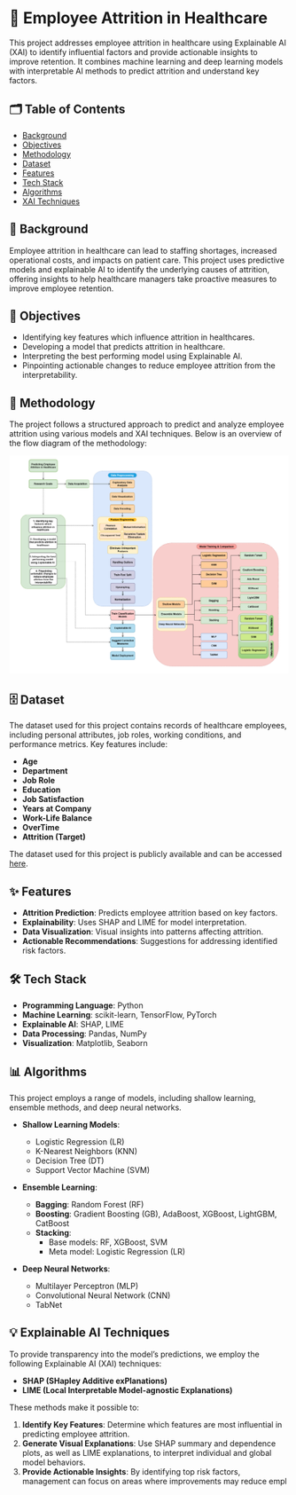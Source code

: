 #  🏥 Employee Attrition in Healthcare

This project addresses employee attrition in healthcare using Explainable AI (XAI) to identify influential factors and provide actionable insights to improve retention. It combines machine learning and deep learning models with interpretable AI methods to predict attrition and understand key factors.

##  🗂️ Table of Contents

- [Background](#-background)
- [Objectives](#-objectives)
- [Methodology](#-methodology)
- [Dataset](#-dataset)
- [Features](#-features)
- [Tech Stack](#-tech-stack)
- [Algorithms](#-algorithms)
- [XAI Techniques](#-explainable-ai-techniques)

## 📝 Background

Employee attrition in healthcare can lead to staffing shortages, increased operational costs, and impacts on patient care. This project uses predictive models and explainable AI to identify the underlying causes of attrition, offering insights to help healthcare managers take proactive measures to improve employee retention.

## 🎯 Objectives

- Identifying key features which influence attrition in healthcares.
- Developing a model that predicts attrition in healthcare.
- Interpreting the best performing model using Explainable AI.
- Pinpointing actionable changes to reduce employee attrition from the interpretability.

## 🧩 Methodology


The project follows a structured approach to predict and analyze employee attrition using various models and XAI techniques. Below is an overview of the flow diagram of the methodology:

 <p align="center">
    <img src="Images\Attrition_Methodology_v2.png">
</p>

## 🗄️ Dataset

The dataset used for this project contains records of healthcare employees, including personal attributes, job roles, working conditions, and performance metrics. Key features include:

- **Age**
- **Department**
- **Job Role**
- **Education**
- **Job Satisfaction**
- **Years at Company**
- **Work-Life Balance**
- **OverTime**
- **Attrition (Target)**

The dataset used for this project is publicly available and can be accessed [here](https://www.kaggle.com/datasets/jpmiller/employee-attrition-for-healthcare).


## ✨ Features

- **Attrition Prediction**: Predicts employee attrition based on key factors.
- **Explainability**: Uses SHAP and LIME for model interpretation.
- **Data Visualization**: Visual insights into patterns affecting attrition.
- **Actionable Recommendations**: Suggestions for addressing identified risk factors.

## 🛠 Tech Stack

- **Programming Language**: Python
- **Machine Learning**: scikit-learn, TensorFlow, PyTorch
- **Explainable AI**: SHAP, LIME
- **Data Processing**: Pandas, NumPy
- **Visualization**: Matplotlib, Seaborn

## 📊 Algorithms

This project employs a range of models, including shallow learning, ensemble methods, and deep neural networks.

- **Shallow Learning Models**:
  - Logistic Regression (LR)
  - K-Nearest Neighbors (KNN)
  - Decision Tree (DT)
  - Support Vector Machine (SVM)

- **Ensemble Learning**:
  - **Bagging**: Random Forest (RF)
  - **Boosting**: Gradient Boosting (GB), AdaBoost, XGBoost, LightGBM, CatBoost
  - **Stacking**:
    - Base models: RF, XGBoost, SVM
    - Meta model: Logistic Regression (LR)

- **Deep Neural Networks**:
  - Multilayer Perceptron (MLP)
  - Convolutional Neural Network (CNN)
  - TabNet

## 💡 Explainable AI Techniques

To provide transparency into the model’s predictions, we employ the following Explainable AI (XAI) techniques:

- **SHAP (SHapley Additive exPlanations)**
- **LIME (Local Interpretable Model-agnostic Explanations)**

These methods make it possible to:

1. **Identify Key Features**: Determine which features are most influential in predicting employee attrition.
2. **Generate Visual Explanations**: Use SHAP summary and dependence plots, as well as LIME explanations, to interpret individual and global model behaviors.
3. **Provide Actionable Insights**: By identifying top risk factors, management can focus on areas where improvements may reduce empl
